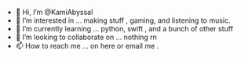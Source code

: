- 👋 Hi, I’m @KamiAbyssal
- 👀 I’m interested in ... making stuff , gaming, and listening to music.
- 🌱 I’m currently learning ... python, swift , and a bunch of other stuff
- 💞️ I’m looking to collaborate on ... nothing rn 
- 📫 How to reach me ... on here or email me .

<!---
KamiAbyssal/KamiAbyssal is a ✨ special ✨ repository because its `README.md` (this file) appears on your GitHub profile.
You can click the Preview link to take a look at your changes.
--->
